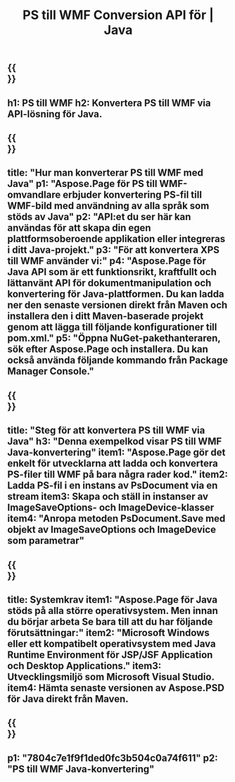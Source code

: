 ﻿---
translation: true
template: /_templates/_conversion-child-java.md
title: PS till WMF Conversion API för | Java
url: /java/conversion/ps-to-wmf/
description: Exempel på Java-konverteringskod för PS-format till WMF-fil. Använd den här exempelkoden för att konvertera PS till WMF inom alla Java-baserade webb- eller skrivbordsapplikationer.
informat: PS
outformat: WMF
otherformats: XPS EPS
---

{{<section banner>}}
---
h1: PS till WMF
h2: Konvertera PS till WMF via API-lösning för Java.
---

{{<section overview>}}
---
title: "Hur man konverterar PS till WMF med Java"
p1: "Aspose.Page för PS till WMF-omvandlare erbjuder konvertering PS-fil till WMF-bild med användning av alla språk som stöds av Java"
p2: "API:et du ser här kan användas för att skapa din egen plattformsoberoende applikation eller integreras i ditt Java-projekt."
p3: "För att konvertera XPS till WMF använder vi:"
p4: "Aspose.Page för Java API som är ett funktionsrikt, kraftfullt och lättanvänt API för dokumentmanipulation och konvertering för Java-plattformen. Du kan ladda ner den senaste versionen direkt från Maven och installera den i ditt Maven-baserade projekt genom att lägga till följande konfigurationer till pom.xml."
p5: "Öppna NuGet-pakethanteraren, sök efter Aspose.Page och installera. Du kan också använda följande kommando från Package Manager Console."
---

{{<section feature1>}}
---
title: "Steg för att konvertera PS till WMF via Java"
h3: "Denna exempelkod visar PS till WMF Java-konvertering"
item1: "Aspose.Page gör det enkelt för utvecklarna att ladda och konvertera PS-filer till WMF på bara några rader kod."
item2: Ladda PS-fil i en instans av PsDocument via en stream
item3: Skapa och ställ in instanser av ImageSaveOptions- och ImageDevice-klasser
item4: "Anropa metoden PsDocument.Save med objekt av ImageSaveOptions och ImageDevice som parametrar"
---

{{<section feature2>}}
---
title: Systemkrav
item1: "Aspose.Page för Java stöds på alla större operativsystem. Men innan du börjar arbeta Se bara till att du har följande förutsättningar:"
item2: "Microsoft Windows eller ett kompatibelt operativsystem med Java Runtime Environment för JSP/JSF Application och Desktop Applications."
item3: Utvecklingsmiljö som Microsoft Visual Studio.
item4: Hämta senaste versionen av Aspose.PSD för Java direkt från Maven.
---

{{<section gist>}}
---
p1: "7804c7e1f9f1ded0fc3b504c0a74f611"
p2: "PS till WMF Java-konvertering"
---
